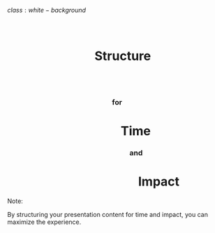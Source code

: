 $class:white-background$

<h1 class="left" style="
  height: 90px;
  margin-bottom: 20px;
  margin-top: 80px;
  padding-left: 200px;">
  Structure
</h1>
<h3 class="left no-margin gray" style="padding-left: 240px;">
  for
</h3>
<h1 class="left no-margin" style="padding-left: 260px;">
  Time
</h1>
<h3 class="left no-margin gray" style="padding-left: 280px;">
  and
</h3>
<h1 class="left no-margin" style="padding-left: 300px;">
  Impact
</h1>

Note:

By structuring your presentation content for time and impact, you can maximize the experience.


